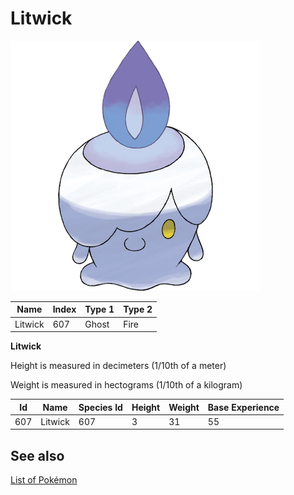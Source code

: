 # Litwick


![Litwick](images/607.png)

| **Name** | **Index** | **Type 1** | **Type 2** |
|----|----|----|----|
| Litwick | 607 | Ghost | Fire  |

**Litwick** 


Height is measured in decimeters (1/10th of a meter)

Weight is measured in hectograms (1/10th of a kilogram)

| **Id** | **Name** | **Species Id** | **Height** | **Weight** | **Base Experience** |
|--------|----------|----------------|------------|------------|---------------------|
| 607 | Litwick | 607 | 3 | 31 | 55 |


## See also

[List of Pokémon](../pokemon.md)
